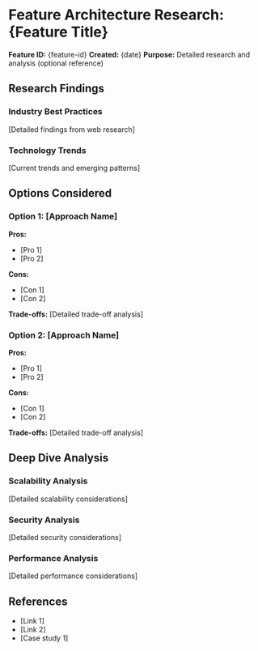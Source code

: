 # Feature Architecture Research: {Feature Title}

**Feature ID:** {feature-id}
**Created:** {date}
**Purpose:** Detailed research and analysis (optional reference)

## Research Findings

### Industry Best Practices
[Detailed findings from web research]

### Technology Trends
[Current trends and emerging patterns]

## Options Considered

### Option 1: [Approach Name]
**Pros:**
- [Pro 1]
- [Pro 2]

**Cons:**
- [Con 1]
- [Con 2]

**Trade-offs:**
[Detailed trade-off analysis]

### Option 2: [Approach Name]
**Pros:**
- [Pro 1]
- [Pro 2]

**Cons:**
- [Con 1]
- [Con 2]

**Trade-offs:**
[Detailed trade-off analysis]

## Deep Dive Analysis

### Scalability Analysis
[Detailed scalability considerations]

### Security Analysis
[Detailed security considerations]

### Performance Analysis
[Detailed performance considerations]

## References

- [Link 1]
- [Link 2]
- [Case study 1]
